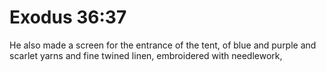 # Exodus 36:37

He also made a screen for the entrance of the tent, of blue and purple and scarlet yarns and fine twined linen, embroidered with needlework,
